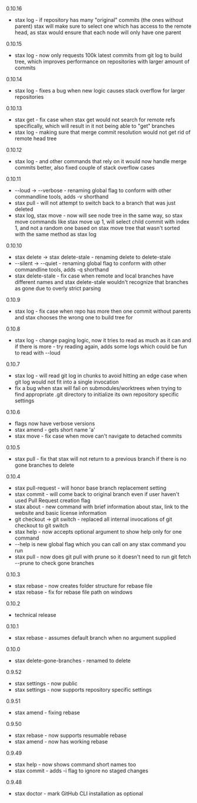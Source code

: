 0.10.16
 * stax log - if repository has many "original" commits (the ones without parent) stax will make sure to select one which has access to the remote head, as stax would ensure that each node will only have one parent

0.10.15
 * stax log - now only requests 100k latest commits from git log to build tree, which improves performance on repositories with larger amount of commits

0.10.14
 * stax log - fixes a bug when new logic causes stack overflow for larger repositories 

0.10.13
 * stax get - fix case when stax get would not search for remote refs specifically, which will result in it not being able to "get" branches
 * stax log - making sure that merge commit resolution would not get rid of remote head tree

0.10.12
 * stax log - and other commands that rely on it would now handle merge commits better, also fixed couple of stack overflow cases

0.10.11
 * --loud -> --verbose - renaming global flag to conform with other commandline tools, adds -v shorthand
 * stax pull - will not attempt to switch back to a branch that was just deleted
 * stax log, stax move - now will see node tree in the same way, so stax move commands like stax move up 1, will select child commit with index 1, and not a random one based on stax move tree that wasn't sorted with the same method as stax log
 
0.10.10
 * stax delete -> stax delete-stale - renaming delete to delete-stale
 * --silent -> --quiet - renaming global flag to conform with other commandline tools, adds -q shorthand
 * stax delete-stale - fix case when remote and local branches have different names and stax delete-stale wouldn't recognize that branches as gone due to overly strict parsing

0.10.9
 * stax log - fix case when repo has more then one commit without parents and stax chooses the wrong one to build tree for

0.10.8
 * stax log - change paging logic, now it tries to read as much as it can and if there is more - try reading again, adds some logs which could be fun to read with --loud

0.10.7
 * stax log - will read git log in chunks to avoid hitting an edge case when git log would not fit into a single invocation
 * fix a bug when stax will fail on submodules/worktrees when trying to find appropriate .git directory to initialize its own repository specific settings 

0.10.6
 * flags now have verbose versions
 * stax amend - gets short name 'a'
 * stax move - fix case when move can't navigate to detached commits

0.10.5
 * stax pull - fix that stax will not return to a previous branch if there is no gone branches to delete

0.10.4
 * stax pull-request - will honor base branch replacement setting
 * stax commit - will come back to original branch even if user haven't used Pull Request creation flag
 * stax about - new command with brief information about stax, link to the website and basic license information
 * git checkout -> git switch - replaced all internal invocations of git checkout to git switch
 * stax help - now accepts optional argument to show help only for one command
 * --help is new global flag which you can call on any stax command you run
 * stax pull - now does git pull with prune so it doesn't need to run git fetch --prune to check gone branches

0.10.3
 * stax rebase - now creates folder structure for rebase file
 * stax rebase - fix for rebase file path on windows

0.10.2
 * technical release

0.10.1
 * stax rebase - assumes default branch when no argument supplied

0.10.0
 * stax delete-gone-branches - renamed to delete

0.9.52
 * stax settings - now public
 * stax settings - now supports repository specific settings

0.9.51
 * stax amend - fixing rebase

0.9.50
 * stax rebase - now supports resumable rebase
 * stax amend - now has working rebase

0.9.49
 * stax help - now shows command short names too 
 * stax commit - adds -i flag to ignore no staged changes

0.9.48
 * stax doctor - mark GitHub CLI installation as optional
